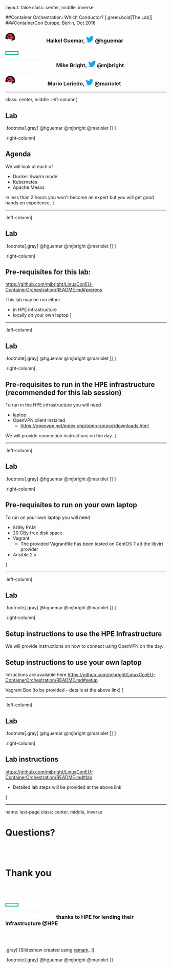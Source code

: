layout: false
class: center, middle, inverse

##Container Orchestration: Which Conductor?
[.green.bold[The Lab]]
###ContainerCon Europe, Berlin, Oct 2016
<h3> <img width=93 height=30 src="images/RedHat_whiteText_logo.svg" /> &nbsp;&nbsp;&nbsp;&nbsp;  &nbsp;&nbsp; Haikel Guemar, <img src="images/Twitter_Bird.svg" width=24 /> @hguemar </h3>
<h3> <img width=120 src="images/Hewlett_Packard_Enterprise_whiteText_logo.svg" /> &nbsp;&nbsp; &nbsp;&nbsp; &nbsp;&nbsp; Mike Bright, <img src="images/Twitter_Bird.svg" width=24 /> @mjbright </h3>
<h3> <img width=93 height=30 src="images/RedHat_whiteText_logo.svg" /> &nbsp;&nbsp; &nbsp;&nbsp; &nbsp;&nbsp; Mario Loriedo, <img src="images/Twitter_Bird.svg" width=24 /> @mariolet </h3>


---
class: center, middle
.left-column[
## Lab
.footnote[.gray[ @hguemar @mjbright @mariolet ]]
]

.right-column[
## Agenda
We will look at each of
- Docker Swarm mode
- Kubernetes
- Apache Mesos

In less than 2 hours you won't become an expert but you will get good hands on experience.
]

---
.left-column[
## Lab
.footnote[.gray[ @hguemar @mjbright @mariolet ]]
]

.right-column[
## Pre-requisites for this lab:
https://github.com/mjbright/LinuxConEU-ContainerOrchestration/README.md#prereqs

This lab may be run either
- in HPE infrastructure
- locally on your own laptop
]

---
.left-column[
## Lab
.footnote[.gray[ @hguemar @mjbright @mariolet ]]
]

.right-column[
## Pre-requisites to run in the HPE infrastructure (recommended for this lab session)

To run in the HPE infrastructure you will need
- laptop
- OpenVPN client installed
    - https://openvpn.net/index.php/open-source/downloads.html

We will provide connection instructions on the day.
]

---
.left-column[
## Lab
.footnote[.gray[ @hguemar @mjbright @mariolet ]]
]

.right-column[
## Pre-requisites to run on your own laptop

To run on your own laptop you will need
- 8GBy RAM
- 20 GBy free disk space
- Vagrant
    - The provided Vagrantfile has been tested on CentOS 7 ad the libvirt provider
- Ansible 2.x

]

---
.left-column[
## Lab
.footnote[.gray[ @hguemar @mjbright @mariolet ]]
]

.right-column[
## Setup instructions to use the HPE Infrastructure
We will provide instructions on how to connect using OpenVPN on the day.

## Setup instructions to use your own laptop
Intructions are available here
https://github.com/mjbright/LinuxConEU-ContainerOrchestration/README.md#setup

Vagrant Box (to be provided - details at the above link)
]

---
.left-column[
## Lab
.footnote[.gray[ @hguemar @mjbright @mariolet ]]
]

.right-column[
## Lab instructions
https://github.com/mjbright/LinuxConEU-ContainerOrchestration/README.md#lab

- Detailed lab steps will be provided at the above link

]

---
name: last-page
class: center, middle, inverse

# Questions?
<br/> <br/>

# Thank you
<br/> <br/>

<h3> <img width=120 src="images/Hewlett_Packard_Enterprise_whiteText_logo.svg" /> &nbsp;&nbsp; &nbsp;&nbsp; &nbsp;&nbsp; thanks to HPE for lending their infrastructure @HPE </h3>
<br/> <br/>


.gray[ [Slideshow created using [remark](http://github.com/gnab/remark). ]]

.footnote[.gray[ @hguemar @mjbright @mariolet ]]

